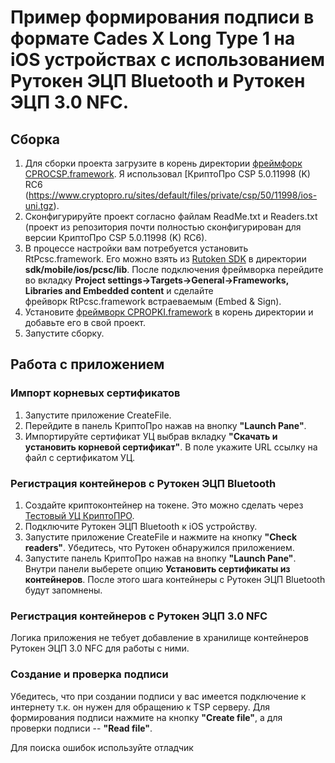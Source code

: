 # Пример формирования подписи в формате Cades X Long Type 1 на iOS устройствах с использованием Рутокен ЭЦП Bluetooth и Рутокен ЭЦП 3.0 NFC.

## Сборка
1. Для сборки проекта загрузите в корень директории [фреймфорк CPROCSP.framework](https://www.cryptopro.ru/products/csp/downloads). Я использовал [КриптоПро CSP 5.0.11998 (K) RC6 (https://www.cryptopro.ru/sites/default/files/private/csp/50/11998/ios-uni.tgz).
2. Сконфигурируйте проект согласно файлам ReadMe.txt и Readers.txt (проект из репозитория почти полностью сконфигурирован для версии КриптоПро CSP 5.0.11998 (K) RC6).
3. В процессе настройки вам потребуется установить RtPcsc.framework. Его можно взять из [Rutoken SDK](https://www.rutoken.ru/developers/sdk/) в директории **sdk/mobile/ios/pcsc/lib**. После подключения фреймворка перейдите во вкладку **Project settings->Targets->General->Frameworks, Libraries and Embedded content** и сделайте фрейворк RtPcsc.framework встраеваемым (Embed & Sign).
4. Установите [фреймворк CPROPKI.framework](https://www.cryptopro.ru/products/cades/downloads) в корень директории и добавьте его в свой проект.
5. Запустите сборку.

## Работа с приложением
### Импорт корневых сертификатов
1. Запустите приложение CreateFile.
2. Перейдите в панель КриптоПро нажав на внопку **"Launch Pane"**. 
3. Импортируйте сертификат УЦ выбрав вкладку **"Скачать и установить корневой сертификат"**. В поле укажите URL ссылку на файл с сертификатом УЦ.

### Регистрация контейнеров с Рутокен ЭЦП Bluetooth
1. Создайте криптоконтейнер на токене. Это можно сделать через [Тестовый УЦ КриптоПРО](https://www.cryptopro.ru/certsrv/).
2. Подключите Рутокен ЭЦП Bluetooth к iOS устройству.
3. Запустите приложение CreateFile и нажмите на кнопку **"Check readers"**. Убедитесь, что Рутокен обнаружился приложением.
4. Запустите панель КриптоПро нажав на внопку **"Launch Pane"**. Внутри панели выберете опцию **Установить сертификаты из контейнеров**. После этого шага контейнеры с Рутокен ЭЦП Bluetooth будут запомнены.

### Регистрация контейнеров с Рутокен ЭЦП 3.0 NFC
Логика приложения не тебует добавление в хранилище контейнеров Рутокен ЭЦП 3.0 NFC для работы с ними.

### Создание и проверка подписи
Убедитесь, что при создании подписи у вас имеется подключение к интернету т.к. он нужен для обращению к TSP серверу. Для формирования подписи нажмите на кнопку **"Create file"**, а для проверки подписи -- **"Read file"**.

Для поиска ошибок используйте отладчик
